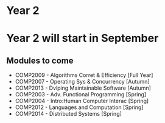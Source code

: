 # Year 2
# Year 2 will start in September
## Modules to come
- COMP2009 - Algorithms Corret & Efficiency [Full Year]
- COMP2007 - Operating Sys & Concurrency [Autumn]
- COMP2013 - Dvlping Maintainable Software [Autumn]
- COMP2003 - Adv. Functional Programming [Spring]
- COMP2004 - Intro:Human Computer Interac [Spring]
- COMP2012 - Languages and Computation [Spring]
- COMP2014 - Distributed Systems [Spring]